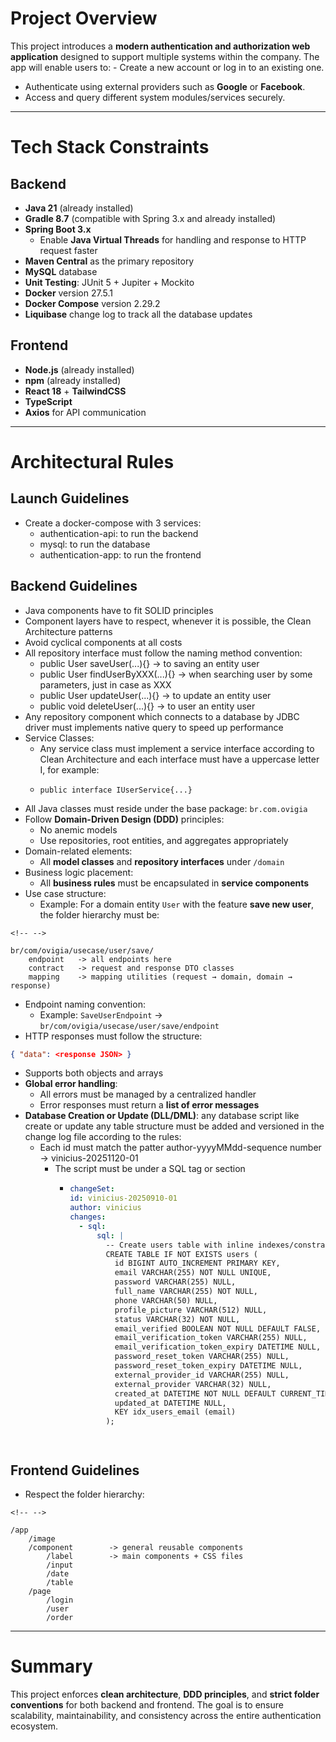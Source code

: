 # Project Overview

This project introduces a **modern authentication and authorization web
application** designed to support multiple systems within the company.
The app will enable users to: - Create a new account or log in to an
existing one.
- Authenticate using external providers such as **Google** or
**Facebook**.
- Access and query different system modules/services securely.

------------------------------------------------------------------------

# Tech Stack Constraints

## Backend
- **Java 21** (already installed)
- **Gradle 8.7** (compatible with Spring 3.x and already installed)
- **Spring Boot 3.x**
    - Enable **Java Virtual Threads** for handling and response to HTTP request faster
- **Maven Central** as the primary repository
- **MySQL** database
- **Unit Testing**: JUnit 5 + Jupiter + Mockito
- **Docker** version 27.5.1
- **Docker Compose** version 2.29.2
- **Liquibase** change log to track all the database updates

## Frontend
- **Node.js** (already installed)
- **npm** (already installed)
- **React 18** + **TailwindCSS**
- **TypeScript**
- **Axios** for API communication

------------------------------------------------------------------------

# Architectural Rules
## Launch Guidelines
- Create a docker-compose with 3 services:
  - authentication-api: to run the backend
  - mysql: to run the database
  - authentication-app: to run the frontend
## Backend Guidelines
- Java components have to fit SOLID principles
- Component layers have to respect, whenever it is possible, the Clean Architecture patterns
- Avoid cyclical components at all costs
- All repository interface must follow the naming method convention:
  - public User saveUser(...){} -> to saving an entity user
  - public User findUserByXXX(...){} -> when searching user by some parameters, just in case as XXX
  - public User updateUser(...){} -> to update an entity user
  - public void deleteUser(...){} -> to user an entity user
- Any repository component which connects to a database by JDBC driver must implements native query to speed up performance
- Service Classes:
  - Any service class must implement a service interface according to Clean Architecture and each interface must have a uppercase letter I, for example:
  - ```{=java}
    public interface IUserService{...}
    ```
- All Java classes must reside under the base package:
    `br.com.ovigia`
- Follow **Domain-Driven Design (DDD)** principles:
    - No anemic models
    - Use repositories, root entities, and aggregates appropriately
- Domain-related elements:
    - All **model classes** and **repository interfaces** under
        `/domain`
- Business logic placement:
    - All **business rules** must be encapsulated in **service
        components**
- Use case structure:
    - Example: For a domain entity `User` with the feature **save new
        user**, the folder hierarchy must be:

```{=html}
<!-- -->
```
    br/com/ovigia/usecase/user/save/
        endpoint   -> all endpoints here
        contract   -> request and response DTO classes
        mapping    -> mapping utilities (request → domain, domain → response)

- Endpoint naming convention:
    - Example: `SaveUserEndpoint` →
        `br/com/ovigia/usecase/user/save/endpoint`
- HTTP responses must follow the structure:

``` json
{ "data": <response JSON> }
```

- Supports both objects and arrays
- **Global error handling**:
    - All errors must be managed by a centralized handler
    - Error responses must return a **list of error messages**
- **Database Creation or Update (DLL/DML)**: any database script like create or update any table structure must be added and versioned in the change log file according to the rules:
  - Each id must match the patter author-yyyyMMdd-sequence number -> vinicius-20251120-01
    - The script must be under a SQL tag or section
      - ``` yaml
        changeSet:
        id: vinicius-20250910-01
        author: vinicius
        changes:
          - sql:
              sql: |
                -- Create users table with inline indexes/constraints
                CREATE TABLE IF NOT EXISTS users (
                  id BIGINT AUTO_INCREMENT PRIMARY KEY,
                  email VARCHAR(255) NOT NULL UNIQUE,
                  password VARCHAR(255) NULL,
                  full_name VARCHAR(255) NOT NULL,
                  phone VARCHAR(50) NULL,
                  profile_picture VARCHAR(512) NULL,
                  status VARCHAR(32) NOT NULL,
                  email_verified BOOLEAN NOT NULL DEFAULT FALSE,
                  email_verification_token VARCHAR(255) NULL,
                  email_verification_token_expiry DATETIME NULL,
                  password_reset_token VARCHAR(255) NULL,
                  password_reset_token_expiry DATETIME NULL,
                  external_provider_id VARCHAR(255) NULL,
                  external_provider VARCHAR(32) NULL,
                  created_at DATETIME NOT NULL DEFAULT CURRENT_TIMESTAMP,
                  updated_at DATETIME NULL,
                  KEY idx_users_email (email)
                );
      ```


## Frontend Guidelines

- Respect the folder hierarchy:

```{=html}
<!-- -->
```
    /app
        /image
        /component        -> general reusable components
            /label        -> main components + CSS files
            /input
            /date
            /table
        /page
            /login
            /user
            /order

------------------------------------------------------------------------

# Summary

This project enforces **clean architecture**, **DDD principles**, and
**strict folder conventions** for both backend and frontend.
The goal is to ensure scalability, maintainability, and consistency
across the entire authentication ecosystem.
